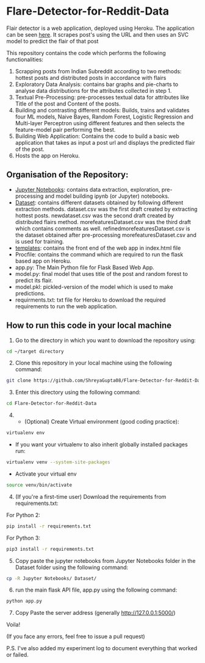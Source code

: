 # Flare-Detector-for-Reddit-Data

Flair detector is a web application, deployed using Heroku. The application can be seen [here](). It scrapes post's using the URL and then uses an SVC model to predict the flair of that post

This repository contains the code which performs the following functionalities:
1. Scrapping posts from Indian Subreddit according to two methods: hottest posts and distributed posts in accordance with flairs
2. Exploratory Data Analysis: contains bar graphs and pie-charts to analyse data distributions for the attributes collected in step 1.
3. Textual Pre-Processing: pre-processes textual data for attributes like Title of the post and Content of the posts.
4. Building and contrasting different models: Builds, trains and validates four ML models, Naive Bayes, Random Forest, Logistic Regression and Multi-layer Perceptron using different features and then selects the feature-model pair performing the best.
5. Building Web Application: Contains the code to build a basic web application that takes as input a post url and displays the predicted flair of the post.
6. Hosts the app on Heroku.


## Organisation of the Repository:

- [Jupyter Notebooks](https://github.com/ShreyaGupta08/Flare-Detector-for-Reddit-Data/tree/master/Jupyter%20Notebooks): contains data extraction, exploration, pre-processing and model building ipynb (or Jupyter) notebooks.
- [Dataset](https://github.com/ShreyaGupta08/Flare-Detector-for-Reddit-Data/tree/master/Dataset): contains different datasets obtained by following different extraction methods. dataset.csv was the first draft created by extracting hottest posts. newdataset.csv was the second draft created by distributed flairs method. morefeaturesDataset.csv was the third draft which contains comments as well. refinedmorefeaturesDataset.csv is the dataset obtained after pre-processing morefeaturesDataset.csv and is used for training.
- [templates](https://github.com/ShreyaGupta08/Flare-Detector-for-Reddit-Data/tree/master/templates): contains the front end of the web app in index.html file
- Procfile: contains the command which are required to run the flask based app on Heroku.
- app.py: The Main Python file for Flask Based Web App.
- model.py: final model that uses title of the post and random forest to predict its flair.
- model.pkl: pickled-version of the model which is used to make predictions.
- requirments.txt: txt file for Heroku to download the required requirements to run the web application.

## How to run this code in your local machine

1. Go to the directory in which you want to download the repository using:

```bash
cd ~/target directory
```

2. Clone this repository in your local machine using the following command:

```bash
git clone https://github.com/ShreyaGupta08/Flare-Detector-for-Reddit-Data.git
```

3. Enter this directory using the following command:

```bash
cd Flare-Detector-for-Reddit-Data
```

4. - (Optional) Create Virtual environment (good coding practice):
```bash
virtualenv env
```
- If you want your virtualenv to also inherit globally installed packages run:
```bash
virtualenv venv --system-site-packages
```
- Activate your virtual env

```bash
source venv/bin/activate 
```
4. (If you're a first-time user) Download the requirements from requirements.txt:

For Python 2:
```bash
pip install -r requirements.txt
```
For Python 3:
```bash
pip3 install -r requirements.txt
```

5. Copy paste the jupyter notebooks from Jupyter Notebooks folder in the Dataset folder using the following command:

```bash
cp -R Jupyter Notebooks/ Dataset/
```

6. run the main flask API file, app.py using the following command:

```bash
python app.py
```
7. Copy Paste the server address (generally http://127.0.0.1:5000/)

Voila!

(If you face any errors, feel free to issue a pull request)

P.S. I've also added my experiment log to document everything that worked or failed. 




